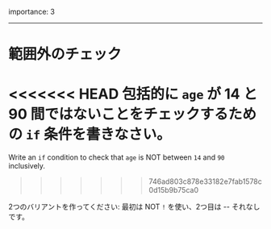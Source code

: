 importance: 3

---

# 範囲外のチェック

<<<<<<< HEAD
包括的に `age` が 14 と 90 間ではないことをチェックするための `if` 条件を書きなさい。
=======
Write an `if` condition to check that `age` is NOT between `14` and `90` inclusively.
>>>>>>> 746ad803c878e33182e7fab1578c0d15b9b75ca0

2つのバリアントを作ってください: 最初は NOT `!` を使い、2つ目は -- それなしです。
